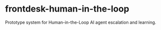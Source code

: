 # frontdesk-human-in-the-loop
 Prototype system for Human-in-the-Loop AI agent escalation and learning.

